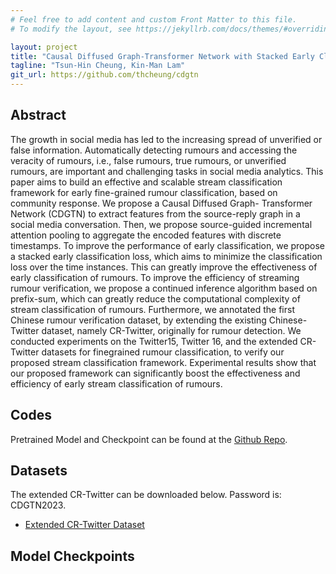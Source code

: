 ```yaml
---
# Feel free to add content and custom Front Matter to this file.
# To modify the layout, see https://jekyllrb.com/docs/themes/#overriding-theme-defaults

layout: project
title: "Causal Diffused Graph-Transformer Network with Stacked Early Classification Loss for Efficient Stream Classification of Rumours"
tagline: "Tsun-Hin Cheung, Kin-Man Lam"
git_url: https://github.com/thcheung/cdgtn
---
```


## Abstract

The growth in social media has led to the increasing spread of unverified or false information. Automatically detecting rumours and accessing the veracity of rumours, i.e., false rumours, true rumours, or unverified rumours, are important and challenging tasks in social media analytics. This paper aims to build an effective and scalable stream classification framework for early fine-grained rumour classification, based on community response. We propose a Causal Diffused Graph- Transformer Network (CDGTN) to extract features from the source-reply graph in a social media conversation. Then, we propose source-guided incremental attention pooling to aggregate the encoded features with discrete timestamps. To improve the performance of early classification, we propose a stacked early classification loss, which aims to minimize the classification loss over the time instances. This can greatly improve the effectiveness of early classification of rumours. To improve the efficiency of streaming rumour verification, we propose a continued inference algorithm based on prefix-sum, which can greatly reduce the computational complexity of stream classification of rumours. Furthermore, we annotated the first Chinese rumour verification dataset, by extending the existing Chinese-Twitter dataset, namely CR-Twitter, originally for rumour detection. We conducted experiments on the Twitter15, Twitter 16, and the extended CR-Twitter datasets for finegrained rumour classification, to verify our proposed stream classification framework. Experimental results show that our proposed framework can significantly boost the effectiveness and efficiency of early stream classification of rumours.

## Codes

Pretrained Model and Checkpoint can be found at the [Github Repo](https://github.com/thcheung/CDGTN).

## Datasets
The extended CR-Twitter can be downloaded below. Password is: CDGTN2023.

- [Extended CR-Twitter Dataset](https://connectpolyu-my.sharepoint.com/:u:/g/personal/15083269d_connect_polyu_hk/EdUFxIS-Ea9Igvk6ddku93wBxPYSehGT3OWAb3Y00J42Yw?e=BhWfgT)
## Model Checkpoints
